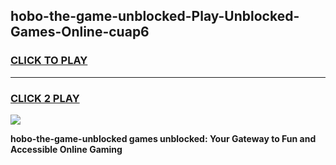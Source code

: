 
## hobo-the-game-unblocked-Play-Unblocked-Games-Online-cuap6
<h3>
<a href="https://premium76.site?title=hobo-the-game-unblocked&ref=24A">CLICK TO PLAY</a></h3>
<hr>

<h3>
<a href="https://premium76.site?title=hobo-the-game-unblocked&ref=24A">CLICK 2 PLAY</a>
  
</h3>

<a href="https://premium76.site?title=hobo-the-game-unblocked&ref=24A"><img src="https://clearcache.store/games.png"></a>


**hobo-the-game-unblocked games unblocked: Your Gateway to Fun and Accessible Online Gaming**
